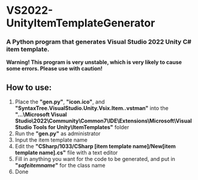 # VS2022-UnityItemTemplateGenerator

### A Python program that generates Visual Studio 2022 Unity C# item template.

**Warning! This program is very unstable, which is very likely to cause some errors. Please use with caution!**

## How to use:
1. Place the **"gen.py"**, **"icon.ico"**, and **"SyntaxTree.VisualStudio.Unity.Vsix.Item..vstman"** into the **"...\Microsoft Visual Studio\2022\Community\Common7\IDE\Extensions\Microsoft\Visual Studio Tools for Unity\ItemTemplates"** folder
2. Run the **"gen.py"** as administrator
3. Input the item template name
4. Edit the **"CSharp/1033/CSharp [item template name]/New[item template name].cs"** file with a text editor
5. Fill in anything you want for the code to be generated, and put in **"$safeitemname$"** for the class name
6. Done
